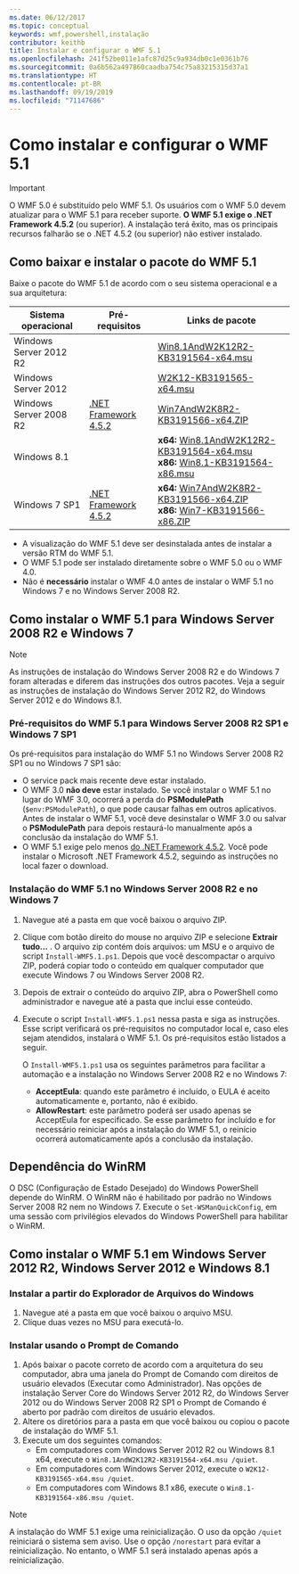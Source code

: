 ```yaml
---
ms.date: 06/12/2017
ms.topic: conceptual
keywords: wmf,powershell,instalação
contributor: keithb
title: Instalar e configurar o WMF 5.1
ms.openlocfilehash: 241f52be011e1afc87d25c9a934db0c1e0361b76
ms.sourcegitcommit: 0a6b562a497860caadba754c75a83215315d37a1
ms.translationtype: HT
ms.contentlocale: pt-BR
ms.lasthandoff: 09/19/2019
ms.locfileid: "71147686"
---
```

# <a name="install-and-configure-wmf-51"></a>Como instalar e configurar o WMF 5.1

> [!IMPORTANT]
> O WMF 5.0 é substituído pelo WMF 5.1. Os usuários com o WMF 5.0 devem atualizar para o WMF 5.1 para receber suporte.
> **O WMF 5.1 exige o .NET Framework 4.5.2** (ou superior). A instalação terá êxito, mas os principais recursos falharão se o .NET 4.5.2 (ou superior) não estiver instalado.

## <a name="download-and-install-the-wmf-51-package"></a>Como baixar e instalar o pacote do WMF 5.1

Baixe o pacote do WMF 5.1 de acordo com o seu sistema operacional e a sua arquitetura:

| Sistema operacional       | Pré-requisitos           | Links de pacote                          |
|------------------------|-------------------------|----------------------------------------|
| Windows Server 2012 R2 |                         | [Win8.1AndW2K12R2-KB3191564-x64.msu][] |
| Windows Server 2012    |                         | [W2K12-KB3191565-x64.msu][]            |
| Windows Server 2008 R2 | [.NET Framework 4.5.2][]| [Win7AndW2K8R2-KB3191566-x64.ZIP][]    |
| Windows 8.1            |                         | **x64:** [Win8.1AndW2K12R2-KB3191564-x64.msu][]</br>**x86:** [Win8.1-KB3191564-x86.msu][] |
| Windows 7 SP1          | [.NET Framework 4.5.2][]| **x64:** [Win7AndW2K8R2-KB3191566-x64.ZIP][]</br>**x86:** [Win7-KB3191566-x86.ZIP][] |

[.NET Framework 4.5.2]: https://www.microsoft.com/download/details.aspx?id=42642
[W2K12-KB3191565-x64.msu]: https://go.microsoft.com/fwlink/?linkid=839513
[Win7-KB3191566-x86.ZIP]: https://go.microsoft.com/fwlink/?linkid=839522
[Win7AndW2K8R2-KB3191566-x64.ZIP]: https://go.microsoft.com/fwlink/?linkid=839523
[Win8.1-KB3191564-x86.msu]: https://go.microsoft.com/fwlink/?linkid=839521
[Win8.1AndW2K12R2-KB3191564-x64.msu]: https://go.microsoft.com/fwlink/?linkid=839516

- A visualização do WMF 5.1 deve ser desinstalada antes de instalar a versão RTM do WMF 5.1.
- O WMF 5.1 pode ser instalado diretamente sobre o WMF 5.0 ou o WMF 4.0.
- Não é **necessário** instalar o WMF 4.0 antes de instalar o WMF 5.1 no Windows 7 e no Windows Server 2008 R2.

## <a name="install-wmf-51-for-windows-server-2008-r2-and-windows-7"></a>Como instalar o WMF 5.1 para Windows Server 2008 R2 e Windows 7

> [!NOTE]
> As instruções de instalação do Windows Server 2008 R2 e do Windows 7 foram alteradas e diferem das instruções dos outros pacotes. Veja a seguir as instruções de instalação do Windows Server 2012 R2, do Windows Server 2012 e do Windows 8.1.

### <a name="wmf-51-prerequisites-for-windows-server-2008-r2-sp1-and-windows-7-sp1"></a>Pré-requisitos do WMF 5.1 para Windows Server 2008 R2 SP1 e Windows 7 SP1

Os pré-requisitos para instalação do WMF 5.1 no Windows Server 2008 R2 SP1 ou no Windows 7 SP1 são:

- O service pack mais recente deve estar instalado.
- O WMF 3.0 **não deve** estar instalado. Se você instalar o WMF 5.1 no lugar do WMF 3.0, ocorrerá a perda do **PSModulePath** (`$env:PSModulePath`), o que pode causar falhas em outros aplicativos. Antes de instalar o WMF 5.1, você deve desinstalar o WMF 3.0 ou salvar o **PSModulePath** para depois restaurá-lo manualmente após a conclusão da instalação do WMF 5.1.
- O WMF 5.1 exige pelo menos [do .NET Framework 4.5.2](https://www.microsoft.com/download/details.aspx?id=42642).
  Você pode instalar o Microsoft .NET Framework 4.5.2, seguindo as instruções no local fazer o download.

### <a name="installing-wmf-51-on-windows-server-2008-r2-and-windows-7"></a>Instalação do WMF 5.1 no Windows Server 2008 R2 e no Windows 7

1. Navegue até a pasta em que você baixou o arquivo ZIP.

2. Clique com botão direito do mouse no arquivo ZIP e selecione **Extrair tudo…** . O arquivo zip contém dois arquivos: um MSU e o arquivo de script `Install-WMF5.1.ps1`. Depois que você descompactar o arquivo ZIP, poderá copiar todo o conteúdo em qualquer computador que execute Windows 7 ou Windows Server 2008 R2.

3. Depois de extrair o conteúdo do arquivo ZIP, abra o PowerShell como administrador e navegue até a pasta que inclui esse conteúdo.

4. Execute o script `Install-WMF5.1.ps1` nessa pasta e siga as instruções. Esse script verificará os pré-requisitos no computador local e, caso eles sejam atendidos, instalará o WMF 5.1. Os pré-requisitos estão listados a seguir.

   O `Install-WMF5.1.ps1` usa os seguintes parâmetros para facilitar a automação e a instalação no Windows Server 2008 R2 e no Windows 7:

   - **AcceptEula**: quando este parâmetro é incluído, o EULA é aceito automaticamente e, portanto, não é exibido.
   - **AllowRestart**: este parâmetro poderá ser usado apenas se AcceptEula for especificado. Se esse parâmetro for incluído e for necessário reiniciar após a instalação do WMF 5.1, o reinício ocorrerá automaticamente após a conclusão da instalação.

## <a name="winrm-dependency"></a>Dependência do WinRM

O DSC (Configuração de Estado Desejado) do Windows PowerShell depende do WinRM. O WinRM não é habilitado por padrão no Windows Server 2008 R2 nem no Windows 7. Execute o `Set-WSManQuickConfig`, em uma sessão com privilégios elevados do Windows PowerShell para habilitar o WinRM.

## <a name="install-wmf-51-for-windows-server-2012-r2-windows-server-2012-and-windows-81"></a>Como instalar o WMF 5.1 em Windows Server 2012 R2, Windows Server 2012 e Windows 8.1

### <a name="install-from-windows-file-explorer"></a>Instalar a partir do Explorador de Arquivos do Windows

1. Navegue até a pasta em que você baixou o arquivo MSU.
2. Clique duas vezes no MSU para executá-lo.

### <a name="installing-from-the-command-prompt"></a>Instalar usando o Prompt de Comando

1. Após baixar o pacote correto de acordo com a arquitetura do seu computador, abra uma janela do Prompt de Comando com direitos de usuário elevados (Executar como Administrador). Nas opções de instalação Server Core do Windows Server 2012 R2, do Windows Server 2012 ou do Windows Server 2008 R2 SP1 o Prompt de Comando é aberto por padrão com direitos de usuário elevados.
2. Altere os diretórios para a pasta em que você baixou ou copiou o pacote de instalação do WMF 5.1.
3. Execute um dos seguintes comandos:
   - Em computadores com Windows Server 2012 R2 ou Windows 8.1 x64, execute o `Win8.1AndW2K12R2-KB3191564-x64.msu /quiet`.
   - Em computadores com Windows Server 2012, execute o `W2K12-KB3191565-x64.msu /quiet`.
   - Em computadores com Windows 8.1 x86, execute o `Win8.1-KB3191564-x86.msu /quiet`.

> [!NOTE]
> A instalação do WMF 5.1 exige uma reinicialização. O uso da opção `/quiet` reiniciará o sistema sem aviso. Use o opção `/norestart` para evitar a reinicialização. No entanto, o WMF 5.1 será instalado apenas após a reinicialização.
